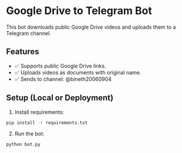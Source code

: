 # Google Drive to Telegram Bot

This bot downloads public Google Drive videos and uploads them to a Telegram channel.

## Features
- ✅ Supports public Google Drive links.
- ✅ Uploads videos as documents with original name.
- ✅ Sends to channel: @bineth20060904

## Setup (Local or Deployment)
1. Install requirements:
```bash
pip install -r requirements.txt
```
2. Run the bot:
```bash
python bot.py
```